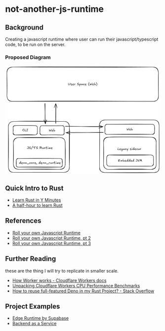 # not-another-js-runtime

## Background

Creating a javascript runtime where user can run their javascript/typescript code, to be run on the server.

### Proposed Diagram

![Architecture](./assets/najsr-diagram.png)

## Quick Intro to Rust

- [Learn Rust in Y Minutes](https://learnxinyminutes.com/rust/)
- [A half-hour to learn Rust](https://fasterthanli.me/articles/a-half-hour-to-learn-rust)

## References

- [Roll your own Javascript Runtime](https://deno.com/blog/roll-your-own-javascript-runtime)
- [Roll your own Javascript Runtime, pt 2](https://deno.com/blog/roll-your-own-javascript-runtime-pt2)
- [Roll your own Javascript Runtime, pt 3](https://deno.com/blog/roll-your-own-javascript-runtime-pt3)

## Further Reading

these are the thing I will try to replicate in smaller scale.

- [How Worker works - Cloudflare Workers docs](https://developers.cloudflare.com/workers/reference/how-workers-works/)
- [Unpacking Cloudflare Workers CPU Performance Benchmarks](https://blog.cloudflare.com/unpacking-cloudflare-workers-cpu-performance-benchmarks/)
- [How to reuse full-featured Deno in my Rust Project? - Stack Overflow](https://stackoverflow.com/questions/79486773/how-to-reuse-full-featured-deno-in-my-rust-project)

## Project Examples

- [Edge Runtime by Supabase](https://github.com/supabase/edge-runtime)
- [Backend as a Service](https://gist.github.com/PARC6502/ee4db400a05e6eb6d0981bb8cd4e4c1c)
